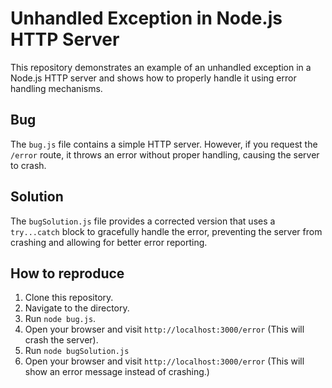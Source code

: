 # Unhandled Exception in Node.js HTTP Server

This repository demonstrates an example of an unhandled exception in a Node.js HTTP server and shows how to properly handle it using error handling mechanisms.

## Bug
The `bug.js` file contains a simple HTTP server.  However, if you request the `/error` route, it throws an error without proper handling, causing the server to crash.

## Solution
The `bugSolution.js` file provides a corrected version that uses a `try...catch` block to gracefully handle the error, preventing the server from crashing and allowing for better error reporting.

## How to reproduce
1. Clone this repository.
2. Navigate to the directory.
3. Run `node bug.js`.
4. Open your browser and visit `http://localhost:3000/error` (This will crash the server).
5. Run `node bugSolution.js`
6. Open your browser and visit `http://localhost:3000/error` (This will show an error message instead of crashing.)